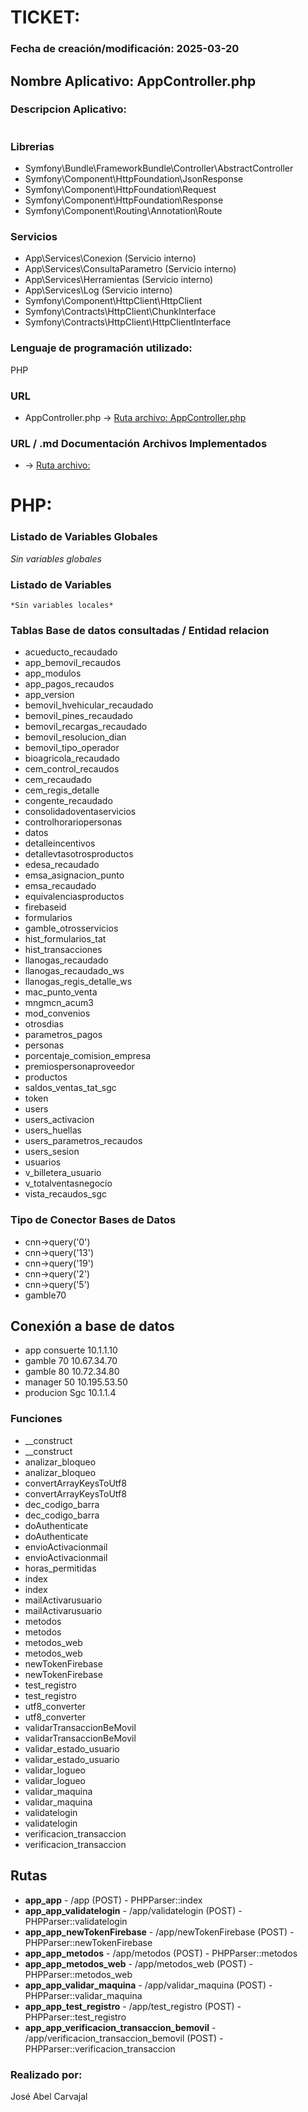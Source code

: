 <!-- filepath: C:\Users\auxsenadesarrollo\Desktop\ABEL\Documentador_Simfony\archivos_testing\AppController.php -->
# **TICKET:** ##
### **Fecha de creación/modificación:** 2025-03-20
## **Nombre Aplicativo:** AppController.php

### **Descripcion Aplicativo:**
```

```

### **Librerias**
* Symfony\Bundle\FrameworkBundle\Controller\AbstractController
* Symfony\Component\HttpFoundation\JsonResponse
* Symfony\Component\HttpFoundation\Request
* Symfony\Component\HttpFoundation\Response
* Symfony\Component\Routing\Annotation\Route

### **Servicios**
* App\Services\Conexion (Servicio interno)
* App\Services\ConsultaParametro (Servicio interno)
* App\Services\Herramientas (Servicio interno)
* App\Services\Log (Servicio interno)
* Symfony\Component\HttpClient\HttpClient
* Symfony\Contracts\HttpClient\ChunkInterface
* Symfony\Contracts\HttpClient\HttpClientInterface

### **Lenguaje de programación utilizado:**
PHP

### **URL**
* AppController.php -> [Ruta archivo: AppController.php](../../src/Controller/AppController.php)

### **URL / .md Documentación Archivos Implementados**
*  -> [Ruta archivo: ](../../public/guia_programador/)

# **PHP:**

### **Listado de Variables Globales**
*Sin variables globales*

### **Listado de Variables**
```
*Sin variables locales*
```
### **Tablas Base de datos consultadas / Entidad relacion**
* acueducto_recaudado
* app_bemovil_recaudos
* app_modulos
* app_pagos_recaudos
* app_version
* bemovil_hvehicular_recaudado
* bemovil_pines_recaudado
* bemovil_recargas_recaudado
* bemovil_resolucion_dian
* bemovil_tipo_operador
* bioagricola_recaudado
* cem_control_recaudos
* cem_recaudado
* cem_regis_detalle
* congente_recaudado
* consolidadoventaservicios
* controlhorariopersonas
* datos
* detalleincentivos
* detallevtasotrosproductos
* edesa_recaudado
* emsa_asignacion_punto
* emsa_recaudado
* equivalenciasproductos
* firebaseid
* formularios
* gamble_otrosservicios
* hist_formularios_tat
* hist_transacciones
* llanogas_recaudado
* llanogas_recaudado_ws
* llanogas_regis_detalle_ws
* mac_punto_venta
* mngmcn_acum3
* mod_convenios
* otrosdias
* parametros_pagos
* personas
* porcentaje_comision_empresa
* premiospersonaproveedor
* productos
* saldos_ventas_tat_sgc
* token
* users
* users_activacion
* users_huellas
* users_parametros_recaudos
* users_sesion
* usuarios
* v_billetera_usuario
* v_totalventasnegocio
* vista_recaudos_sgc

### **Tipo de Conector Bases de Datos**
* cnn->query('0')
* cnn->query('13')
* cnn->query('19')
* cnn->query('2')
* cnn->query('5')
* gamble70

## **Conexión a base de datos**
* app consuerte 10.1.1.10
* gamble 70 10.67.34.70
* gamble 80 10.72.34.80
* manager 50 10.195.53.50
* producion Sgc 10.1.1.4

### **Funciones**
* __construct
* __construct
* analizar_bloqueo
* analizar_bloqueo
* convertArrayKeysToUtf8
* convertArrayKeysToUtf8
* dec_codigo_barra
* dec_codigo_barra
* doAuthenticate
* doAuthenticate
* envioActivacionmail
* envioActivacionmail
* horas_permitidas
* index
* index
* mailActivarusuario
* mailActivarusuario
* metodos
* metodos
* metodos_web
* metodos_web
* newTokenFirebase
* newTokenFirebase
* test_registro
* test_registro
* utf8_converter
* utf8_converter
* validarTransaccionBeMovil
* validarTransaccionBeMovil
* validar_estado_usuario
* validar_estado_usuario
* validar_logueo
* validar_logueo
* validar_maquina
* validar_maquina
* validatelogin
* validatelogin
* verificacion_transaccion
* verificacion_transaccion

## Rutas
* **app_app** - /app (POST) - PHPParser::index
* **app_app_validatelogin** - /app/validatelogin (POST) - PHPParser::validatelogin
* **app_app_newTokenFirebase** - /app/newTokenFirebase (POST) - PHPParser::newTokenFirebase
* **app_app_metodos** - /app/metodos (POST) - PHPParser::metodos
* **app_app_metodos_web** - /app/metodos_web (POST) - PHPParser::metodos_web
* **app_app_validar_maquina** - /app/validar_maquina (POST) - PHPParser::validar_maquina
* **app_app_test_registro** - /app/test_registro (POST) - PHPParser::test_registro
* **app_app_verificacion_transaccion_bemovil** - /app/verificacion_transaccion_bemovil (POST) - PHPParser::verificacion_transaccion

### **Realizado por:**
José Abel Carvajal
